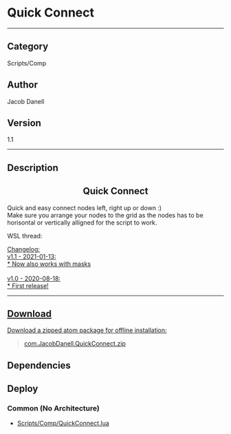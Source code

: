 # Quick Connect
___

## Category
Scripts/Comp

## Author
Jacob Danell

## Version
1.1

___

## Description
<center><h2>Quick Connect</h2></center>
<p>Quick and easy connect nodes left, right up or down :)
<br>
Make sure you arrange your nodes to the grid as the nodes has to be horisontal or vertically alligned for the script to work.</p>

<p>WSL thread: <a href="https://www.steakunderwater.com/wesuckless/viewtopic.php?f=33&t=4326"</a></p>

<p>Changelog:
<br>v1.1 - 2021-01-13:
<br>* Now also works with masks 
<br>
<br>v1.0 - 2020-08-18:
<br>* First release!
</p>



___

## Download

Download a zipped atom package for offline installation:
> [com.JacobDanell.QuickConnect.zip](https://gitlab.com/WeSuckLess/Reactor/-/archive/master/Reactor-master.zip?path=Atoms/com.JacobDanell.QuickConnect)  

## Dependencies

## Deploy

### Common (No Architecture)

<ul>
<li><a href="https://gitlab.com/WeSuckLess/Reactor/-/blob/master/Atoms/com.JacobDanell.QuickConnect/Scripts/Comp/QuickConnect.lua?ref_type=heads">Scripts/Comp/QuickConnect.lua</a></li>
</ul>
